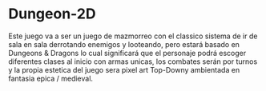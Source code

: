 # Dungeon-2D
Este juego va a ser un juego de mazmorreo con el classico sistema de ir de sala en sala derrotando enemigos y looteando, pero estará basado en Dungeons & Dragons lo cual significará que el personaje podrá escoger diferentes clases al inicio con armas unicas, los combates serán por turnos y la propia estetica del juego sera pixel art Top-Downy ambientada en fantasia epica / medieval.
